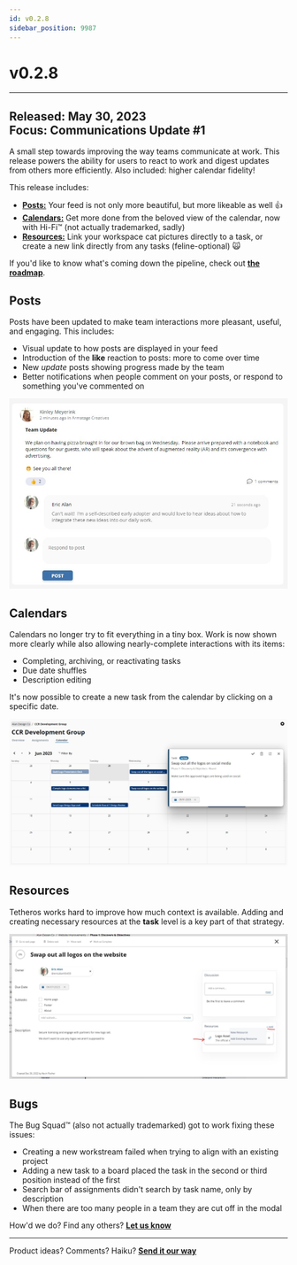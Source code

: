 ```yaml
---
id: v0.2.8
sidebar_position: 9987
---
```


# v0.2.8  
  
---

**Released:** May 30, 2023  
**Focus:** Communications Update #1
---  

A small step towards improving the way teams communicate at work.  This release powers the ability for users to react to work and digest updates from others more efficiently.  Also included: higher calendar fidelity!   
  
This release includes:  
- **[Posts:](#posts)** Your feed is not only more beautiful, but more likeable as well 👍   
- **[Calendars:](#calendars)** Get more done from the beloved view of the calendar, now with Hi-Fi™ (not actually trademarked, sadly) 
- **[Resources:](#resources)** Link your workspace cat pictures directly to a task, or create a new link directly from any tasks (feline-optional) 🙀
  
If you'd like to know what's coming down the pipeline, check out **[the roadmap](/docs/roadmap)**.  
  
## Posts  
  
Posts have been updated to make team interactions more pleasant, useful, and engaging.  This includes:  
- Visual update to how posts are displayed in your feed  
- Introduction of the **like** reaction to posts: more to come over time  
- New *update* posts showing progress made by the team  
- Better notifications when people comment on your posts, or respond to something you've commented on  

![Posts](../assets/v028-posts.jpg)  
  
  
## Calendars  
Calendars no longer try to fit everything in a tiny box.  Work is now shown more clearly while also allowing nearly-complete interactions with its items:  
- Completing, archiving, or reactivating tasks  
- Due date shuffles  
- Description editing  
  
It's now possible to create a new task from the calendar by clicking on a specific date.

![Calendars](../assets/v028-calendar.jpg)  
  
  
## Resources  
Tetheros works hard to improve how much context is available.  Adding and creating necessary resources at the **task** level is a key part of that strategy.  

![Resources](../assets/v028-resources.jpg)  
  
  
## Bugs   
  
The Bug Squad™ (also not actually trademarked) got to work fixing these issues:  

- Creating a new workstream failed when trying to align with an existing project  
- Adding a new task to a board placed the task in the second or third position instead of the first  
- Search bar of assignments didn't search by task name, only by description  
- When there are too many people in a team they are cut off in the modal   
  
How'd we do?  Find any others?  **[Let us know](/bugs/report)**  

---  
Product ideas?  Comments?  Haiku?  **[Send it our way](/features/request)**  